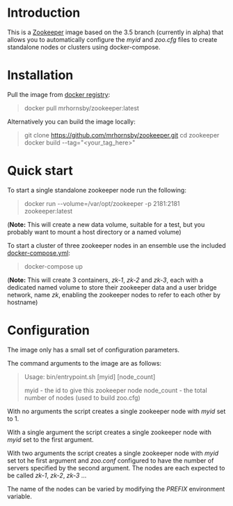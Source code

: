 # Introduction

This is a [Zookeeper](https://zookeeper.apache.org) image based on the 3.5 branch (currently in alpha) that allows you to automatically configure the *myid* and *zoo.cfg* files to create standalone nodes or clusters using docker-compose.

# Installation

Pull the image from [docker registry](https://hub.docker.com/r/mrhornsby/zookeeper/):

> docker pull mrhornsby/zookeeper:latest

Alternatively you can build the image locally:

> git clone https://github.com/mrhornsby/zookeeper.git
> cd zookeeper
> docker build --tag="&lt;your_tag_here&gt;"

# Quick start

To start a single standalone zookeeper node run the following:

> docker run --volume=/var/opt/zookeeper -p 2181:2181 zookeeper:latest

(**Note:** This will create a new data volume, suitable for a test, but you probably want to mount a host directory or a named volume)

To start a cluster of three zookeeper nodes in an ensemble use the included [docker-compose.yml](docker-compose.yml):

> docker-compose up

(**Note:** This will create 3 containers, *zk-1*, *zk-2* and *zk-3*, each with a dedicated named volume to store their zookeeper data and a user bridge network, name *zk*, enabling the zookeeper nodes to refer to each other by hostname)

# Configuration

The image only has a small set of configuration parameters.

The command arguments to the image are as follows:

> Usage: bin/entrypoint.sh [myid] [node_count]
>
> myid - the id to give this zookeeper node
> node_count - the total number of nodes (used to build zoo.cfg)

With no arguments the script creates a single zookeeper node with *myid* set to 1.

With a single argument the script creates a single zookeeper node with *myid* set to the first argument.

With two arguments the script creates a single zookeeper node with *myid* set tot he first argument and *zoo.conf* configured to have the number of servers specified by the second argument. The nodes are each expected to be called *zk-1*, *zk-2*, *zk-3* ...

The name of the nodes can be varied by modifying the *PREFIX* environment variable.
